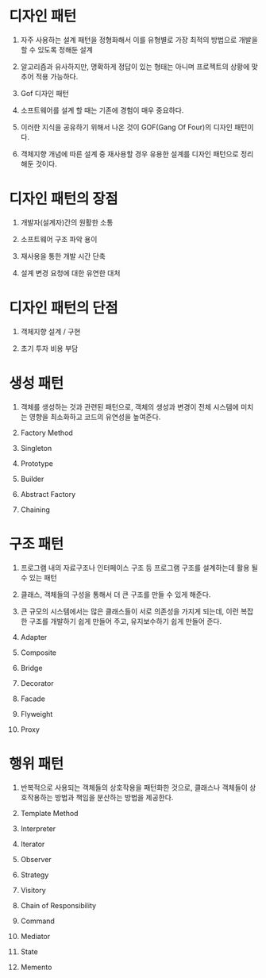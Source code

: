 # 디자인 패턴

1. 자주 사용하는 설계 패턴을 정형화해서 이를 유형별로 가장 최적의 방법으로 개발을 할 수 있도록 정해둔 설계

2. 알고리즘과 유사하지만, 명확하게 정답이 있는 형태는 아니며 프로젝트의 상황에 맞추어 적용 가능하다.

3. Gof 디자인 패턴

4. 소프트웨어를 설계 할 때는 기존에 경험이 매우 중요하다.

5. 이러한 지식을 공유하기 위해서 나온 것이 GOF(Gang Of Four)의 디자인 패턴이다.

6. 객체지향 개념에 따른 설계 중 재사용할 경우 유용한 설계를 디자인 패턴으로 정리해둔 것이다.

# 디자인 패턴의 장점

1. 개발자(설계자)간의 원활한 소통

2. 소프트웨어 구조 파악 용이

3. 재사용을 통한 개발 시간 단축

4. 설계 변경 요청에 대한 유연한 대처

# 디자인 패턴의 단점

1. 객체지향 설계 / 구현

2. 초기 투자 비용 부담

# 생성 패턴

1. 객체를 생성하는 것과 관련된 패턴으로, 객체의 생성과 변경이 전체 시스템에 미치는 영향을 최소화하고 코드의 유연성을 높여준다.

2. Factory Method

3. Singleton

4. Prototype

4. Builder

5. Abstract Factory

6. Chaining

# 구조 패턴

1. 프로그램 내의 자료구조나 인터페이스 구조 등 프로그램 구조를 설계하는데 활용 될 수 있는 패턴

2. 클래스, 객체들의 구성을 통해서 더 큰 구조를 만들 수 있게 해준다.

3. 큰 규모의 시스템에서는 많은 클래스들이 서로 의존성을 가지게 되는데, 이런 복잡한 구조를 개발하기 쉽게 만들어 주고, 유지보수하기 쉽게 만들어 준다.

4. Adapter

5. Composite

6. Bridge

7. Decorator

8. Facade

9. Flyweight

10. Proxy

# 행위 패턴

1. 반복적으로 사용되는 객체들의 상호작용을 패턴화한 것으로, 클래스나 객체들이 상호작용하는 방법과 책임을 분산하는 방법을 제공한다.

2. Template Method

3. Interpreter

3. Iterator

5. Observer

6. Strategy

7. Visitory

8. Chain of Responsibility

9. Command

10. Mediator

11. State

12. Memento